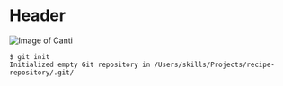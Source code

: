 # Header

![Image of Canti](https://external-content.duckduckgo.com/iu/?u=https%3A%2F%2Fcdn.sparkfun.com%2Fassets%2Fhome_page_posts%2F2%2F0%2F8%2F7%2Fcanti__2__by_mathewrl-d9824h6.png&f=1&nofb=1)

```
$ git init
Initialized empty Git repository in /Users/skills/Projects/recipe-repository/.git/
```
